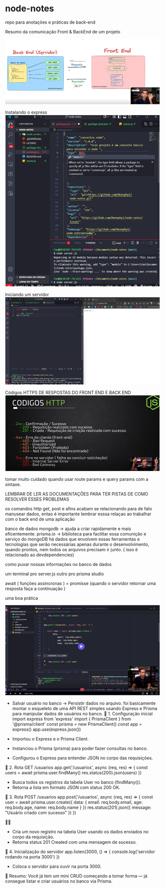 # node-notes
repo para anotações e práticas de back-end 

Resumo da comunicação Front & BackEnd  de um projeto 

![front-back-end](<Captura de tela 2025-09-16 152414.png>)

Instalando o express
![alt text](<Captura de tela 2025-09-16 173854.png>)

Iniciando um servidor 
![localhost:3000](<Captura de tela 2025-09-16 174659.png>)

Códigos HTTPS DE RESPOSTAS DO FRONT END E BACK END 
![RESPOSTAS HTTP](image.png)


tomar muito cuidado quando usar route params e query params com a sintaxe.  

LEMBRAR DE LER AS DOCUMENTAÇÕES PARA TER PISTAS DE COMO RESOLVER ESSES PROBLEMAS 

os comandos http get, post e afins acabam se relacionando para de fato manusear dados, entao é importante lembrar esssa relaçao ao trabalhar com o back end de uma aplicação

banco de dados mongodb -> ajuda a criar rapidamente e mais eficentemente.
prisma.io -> biblioteca para facilitar essa comunição e serviço do mongoDB
há dados que envolvem essas ferramentas e tecnologias que serão necessárias apenas durante o desenvolvimento, quando prontos, nem todos os arquivos precisam ir junto. ( isso é relacionado ao devdependencies)


como puxar nossas informações no banco de dados 


um terminal pro server.js outro pro prisma studio 


await ( funções assincronas ) = promisse (quando o servidor retornar uma resposta faça a continuação )

uma boa prática 

![const user](image-1.png)


- Salvar usuário no banco → Persistir dados no arquivo. 
foi basicamente montar o esqueleto de uma API REST simples usando Express e Prisma para manipular dados de usuários no banco.
🔹 1. Configuração inicial
import express from 'express'
import { PrismaClient } from '@prisma/client'
const prisma = new PrismaClient()
const app = express()
app.use(express.json())


- Importou o Express e o Prisma Client.
- Instanciou o Prisma (prisma) para poder fazer consultas no banco.
- Configurou o Express para entender JSON no corpo das requisições.

🔹 2. Rota GET /usuarios
app.get('/usuarios', async (req, res) => {
    const users = await prisma.user.findMany()
    res.status(200).json(users)
})


- Busca todos os registros da tabela User no banco (findMany()).
- Retorna a lista em formato JSON com status 200 OK.

🔹 3. Rota POST /usuarios
app.post('/usuarios', async (req, res) => {
    const user = await prisma.user.create({
        data: {
            email: req.body.email,
            age: req.body.age,
            name: req.body.name
        }
    })
    res.status(201).json({ message: "Usuário criado com sucesso" })
})


- Cria um novo registro na tabela User usando os dados enviados no corpo da requisição.
- Retorna status 201 Created com uma mensagem de sucesso.

🔹 4. Inicialização do servidor
app.listen(3000, () => {
    console.log('servidor rodando na porta 3000')
})


- Coloca o servidor para ouvir na porta 3000.

📌 Resumo:
Você já tem um mini CRUD começando a tomar forma — já consegue listar e criar usuários no banco via Prisma.

